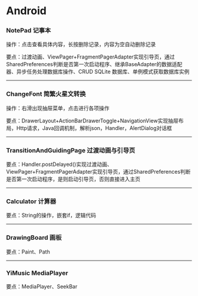 # Android

### NotePad 记事本

操作：点击查看具体内容，长按删除记录，内容为空自动删除记录

要点：过渡动画、ViewPager+FragmentPagerAdapter实现引导页，通过SharedPreferences判断是否第一次启动程序、继承BaseAdapter的数据适配器、异步任务处理数据库操作、CRUD SQLite 数据库、单例模式获取数据库实例

---

### ChangeFont 简繁火星文转换

操作：右滑出现抽屉菜单，点击进行各项操作

要点：DrawerLayout+ActionBarDrawerToggle+NavigationView实现抽屉布局，Http请求，Java回调机制，解析json，Handler，AlertDialog对话框

---

### TransitionAndGuidingPage 过渡动画与引导页

要点：Handler.postDelayed()实现过渡动画、ViewPager+FragmentPagerAdapter实现引导页，通过SharedPreferences判断是否第一次启动程序，是则启动引导页，否则直接进入主页

---

### Calculator 计算器

要点：String的操作，嵌套if，逻辑代码

---

### DrawingBoard 画板

要点：Paint、Path

---

### YiMusic MediaPlayer

要点：MediaPlayer、SeekBar
